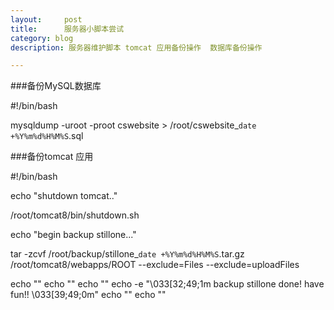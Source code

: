 ```yaml
---
layout:     post
title:      服务器小脚本尝试
category: blog
description: 服务器维护脚本 tomcat 应用备份操作  数据库备份操作

---
```


###备份MySQL数据库

  #!/bin/bash

  mysqldump -uroot -proot cswebsite > /root/cswebsite_`date +%Y%m%d%H%M%S`.sql



###备份tomcat 应用

  #!/bin/bash
  
  echo "shutdown tomcat.."
  
  /root/tomcat8/bin/shutdown.sh
  
  echo "begin backup stillone..."
  
  tar -zcvf /root/backup/stillone_`date +%Y%m%d%H%M%S`.tar.gz /root/tomcat8/webapps/ROOT --exclude=Files --exclude=uploadFiles
  
  echo ""
  echo ""
  echo ""
  echo -e "\033[32;49;1m backup stillone done! have fun!! \033[39;49;0m"
  echo ""
  echo ""
  
  
  
 